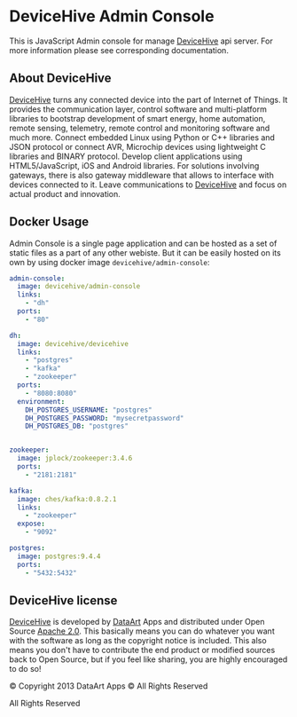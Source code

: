 DeviceHive Admin Console
=======================================

[DeviceHive]: http://devicehive.com "DeviceHive framework"
[DataArt]: http://dataart.com "DataArt"

This is JavaScript Admin console for manage [DeviceHive] api server.
For more information please see corresponding documentation.


About DeviceHive
----------------

[DeviceHive] turns any connected device into the part of Internet of Things.
It provides the communication layer, control software and multi-platform
libraries to bootstrap development of smart energy, home automation, remote
sensing, telemetry, remote control and monitoring software and much more.
Connect embedded Linux using Python or C++ libraries and JSON protocol or
connect AVR, Microchip devices using lightweight C libraries and BINARY
protocol. Develop client applications using HTML5/JavaScript, iOS and Android
libraries. For solutions involving gateways, there is also gateway middleware
that allows to interface with devices connected to it. Leave communications
to [DeviceHive] and focus on actual product and innovation.

Docker Usage
------------------
Admin Console is a single page application and can be hosted as a set of static files as a part of any other webiste. 
But it can be easily hosted on its own by using docker image `devicehive/admin-console`:
```yml
admin-console:
  image: devicehive/admin-console
  links:
    - "dh"
  ports:
    - "80"

dh:
  image: devicehive/devicehive
  links:
    - "postgres"
    - "kafka"
    - "zookeeper"
  ports:
    - "8080:8080"
  environment:
    DH_POSTGRES_USERNAME: "postgres"
    DH_POSTGRES_PASSWORD: "mysecretpassword"
    DH_POSTGRES_DB: "postgres"


zookeeper:
  image: jplock/zookeeper:3.4.6
  ports:
    - "2181:2181"

kafka:
  image: ches/kafka:0.8.2.1
  links:
    - "zookeeper"
  expose:
    - "9092"

postgres:
  image: postgres:9.4.4
  ports:
    - "5432:5432"
```


DeviceHive license
------------------

[DeviceHive] is developed by [DataArt] Apps and distributed under Open Source
[Apache 2.0](https://en.wikipedia.org/wiki/Apache_License). This basically means
you can do whatever you want with the software as long as the copyright notice
is included. This also means you don't have to contribute the end product or
modified sources back to Open Source, but if you feel like sharing, you are
highly encouraged to do so!

&copy; Copyright 2013 DataArt Apps &copy; All Rights Reserved

All Rights Reserved
